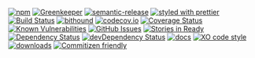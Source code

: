 [![npm](https://img.shields.io/npm/v/svn-repository-provider.svg)](https://www.npmjs.com/package/svn-repository-provider)
[![Greenkeeper](https://badges.greenkeeper.io/arlac77/svn-repository-provider.svg)](https://greenkeeper.io/)
[![semantic-release](https://img.shields.io/badge/%20%20%F0%9F%93%A6%F0%9F%9A%80-semantic--release-e10079.svg)](https://github.com/arlac77/svn-repository-provider)
[![styled with prettier](https://img.shields.io/badge/styled_with-prettier-ff69b4.svg)](https://github.com/prettier/prettier)
[![Build Status](https://secure.travis-ci.org/arlac77/svn-repository-provider.png)](http://travis-ci.org/arlac77/svn-repository-provider)
[![bithound](https://www.bithound.io/github/arlac77/svn-repository-provider/badges/score.svg)](https://www.bithound.io/github/arlac77/svn-repository-provider)
[![codecov.io](http://codecov.io/github/arlac77/svn-repository-provider/coverage.svg?branch=master)](http://codecov.io/github/arlac77/svn-repository-provider?branch=master)
[![Coverage Status](https://coveralls.io/repos/arlac77/svn-repository-provider/badge.svg)](https://coveralls.io/r/arlac77/svn-repository-provider)
[![Known Vulnerabilities](https://snyk.io/test/github/arlac77/svn-repository-provider/badge.svg)](https://snyk.io/test/github/arlac77/svn-repository-provider)
[![GitHub Issues](https://img.shields.io/github/issues/arlac77/svn-repository-provider.svg?style=flat-square)](https://github.com/arlac77/svn-repository-provider/issues)
[![Stories in Ready](https://badge.waffle.io/arlac77/svn-repository-provider.svg?label=ready&title=Ready)](http://waffle.io/arlac77/svn-repository-provider)
[![Dependency Status](https://david-dm.org/arlac77/svn-repository-provider.svg)](https://david-dm.org/arlac77/svn-repository-provider)
[![devDependency Status](https://david-dm.org/arlac77/svn-repository-provider/dev-status.svg)](https://david-dm.org/arlac77/svn-repository-provider#info=devDependencies)
[![docs](http://inch-ci.org/github/arlac77/svn-repository-provider.svg?branch=master)](http://inch-ci.org/github/arlac77/svn-repository-provider)
[![XO code style](https://img.shields.io/badge/code_style-XO-5ed9c7.svg)](https://github.com/sindresorhus/xo)
[![downloads](http://img.shields.io/npm/dm/svn-repository-provider.svg?style=flat-square)](https://npmjs.org/package/svn-repository-provider)
[![Commitizen friendly](https://img.shields.io/badge/commitizen-friendly-brightgreen.svg)](http://commitizen.github.io/cz-cli/)
